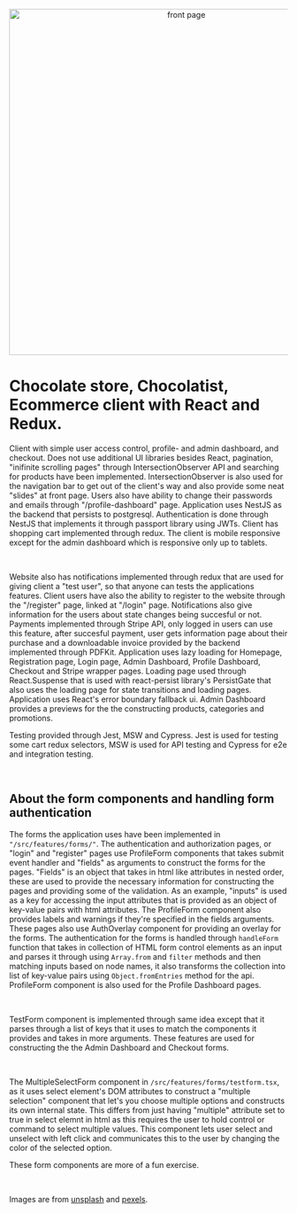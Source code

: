 <p align="center">
  <img src="https://i.imgur.com/SWs77TE.png" width="625" alt="front page" />
</p>

# Chocolate store, Chocolatist, Ecommerce client with React and Redux.

<p>Client with simple user access control, profile- and admin dashboard, and checkout. Does not use additional UI libraries besides React, pagination, "inifinite scrolling pages" through IntersectionObserver API and searching for products have been implemented. IntersectionObserver is also used for the navigation bar to get out of the client's way and also provide some neat "slides" at front page. Users also have ability to change their passwords and emails through "/profile-dashboard" page. Application uses NestJS as the backend that persists to postgresql. Authentication is done through NestJS that implements it through passport library using JWTs. Client has shopping cart implemented through redux. The client is mobile responsive except for the admin dashboard which is responsive only up to tablets.</p>

<br />

<p>Website also has notifications implemented through redux that are used for giving client a "test user", so that anyone can tests the applications features. Client users have also the ability to register to the website through the "/register" page, linked at "/login" page. Notifications also give information for the users about state changes being succesful or not. Payments implemented through Stripe API, only logged in users can use this feature, after succesful payment, user gets information page about their purchase and a downloadable invoice provided by the backend implemented through PDFKit. Application uses lazy loading for Homepage, Registration page, Login page, Admin Dashboard, Profile Dashboard, Checkout and Stripe wrapper pages. Loading page used through React.Suspense that is used with react-persist library's PersistGate that also uses the loading page for state transitions and loading pages. Application uses React's error boundary fallback ui. Admin Dashboard provides a previews for the the constructing products, categories and promotions.</p>

<p>Testing provided through Jest, MSW and Cypress. Jest is used for testing some cart redux selectors, MSW is used for API testing and Cypress for e2e and integration testing.</p>

<br />

## About the form components and handling form authentication

<p>The forms the application uses have been implemented in <code>"/src/features/forms/"</code>. The authentication and authorization pages, or "login" and "register" pages use ProfileForm components that takes submit event handler and "fields" as arguments to construct the forms for the pages. "Fields" is an object that takes in html like attributes in nested order, these are used to provide the necessary information for constructing the pages and providing some of the validation. As an example, "inputs" is used as a key for accessing the input attributes that is provided as an object of key-value pairs with html attributes. The ProfileForm component also provides labels and warnings if they're specified in the fields arguments. These pages also use AuthOverlay component for providing an overlay for the forms. The authentication for the forms is handled through <code>handleForm</code> function that takes in collection of HTML form control elements as an input and parses it through using <code>Array.from</code> and <code>filter</code> methods and then matching inputs based on node names, it also transforms the collection into list of key-value pairs using <code>Object.fromEntries</code> method for the api. ProfileForm component is also used for the Profile Dashboard pages.</p>

<br />

<p>TestForm component is implemented through same idea except that it parses through a list of keys that it uses to match the components it provides and takes in more arguments. These features are used for constructing the the Admin Dashboard and Checkout forms.</p>
<br />
<p>The MultipleSelectForm component in <code>/src/features/forms/testform.tsx</code>, as it uses select element's DOM attributes to construct a "multiple selection" component that let's you choose multiple options and constructs its own internal state. This differs from just having "multiple" attribute set to true in select elemnt in html as this requires the user to hold control or command to select multiple values. This component lets user select and unselect with left click and communicates this to the user by changing the color of the selected option.</p>

<p>These form components are more of a fun exercise.</p>

<br />

<p>Images are from <a href="https://unsplash.com/">unsplash</a> and <a href="https://www.pexels.com/">pexels</a>.</p>
